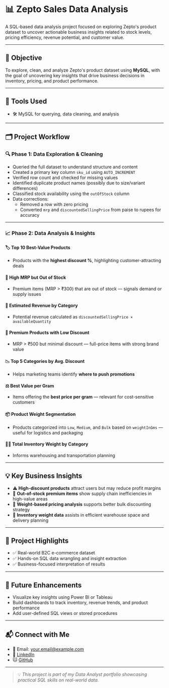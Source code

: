 # 📊 Zepto Sales Data Analysis

A SQL-based data analysis project focused on exploring Zepto's product dataset to uncover actionable business insights related to stock levels, pricing efficiency, revenue potential, and customer value.

---

## 🎯 Objective

To explore, clean, and analyze Zepto's product dataset using **MySQL**, with the goal of uncovering key insights that drive business decisions in inventory, pricing, and product performance.

---

## 🧰 Tools Used

- 🛠️ MySQL for querying, data cleaning, and analysis

---

## 🗂️ Project Workflow

### 🔍 Phase 1: Data Exploration & Cleaning
- Queried the full dataset to understand structure and content
- Created a primary key column `sku_id` using `AUTO_INCREMENT`
- Verified row count and checked for missing values
- Identified duplicate product names (possibly due to size/variant differences)
- Classified stock availability using the `outOfStock` column
- Data corrections:
  - Removed a row with zero pricing
  - Converted `mrp` and `discountedSellingPrice` from paise to rupees for accuracy

---

### 📈 Phase 2: Data Analysis & Insights

#### 🏷️ Top 10 Best-Value Products
- Products with the **highest discount %**, highlighting customer-attracting deals

#### 🚫 High MRP but Out of Stock
- Premium items (MRP > ₹300) that are out of stock — signals demand or supply issues

#### 💸 Estimated Revenue by Category
- Potential revenue calculated as `discountedSellingPrice × availableQuantity`

#### 💼 Premium Products with Low Discount
- MRP > ₹500 but minimal discount — full-price items with strong brand value

#### 📉 Top 5 Categories by Avg. Discount
- Helps marketing teams identify **where to push promotions**

#### ⚖️ Best Value per Gram
- Items offering the **best price per gram** — relevant for cost-sensitive customers

#### 📦 Product Weight Segmentation
- Products categorized into `Low`, `Medium`, and `Bulk` based on `weightInGms` — useful for logistics and packaging

#### 🏋️‍♂️ Total Inventory Weight by Category
- Informs warehousing and transportation planning

---

## 💡 Key Business Insights

- ⚠️ **High-discount products** attract users but may reduce profit margins
- 🚚 **Out-of-stock premium items** show supply chain inefficiencies in high-value areas
- 🧮 **Weight-based pricing analysis** supports better bulk discounting strategy
- 🏢 **Inventory weight data** assists in efficient warehouse space and delivery planning

---

## 📌 Project Highlights

- ✅ Real-world B2C e-commerce dataset
- ✅ Hands-on SQL data wrangling and insight extraction
- ✅ Business-focused interpretation of results

---

## 📎 Future Enhancements

- Visualize key insights using Power BI or Tableau
- Build dashboards to track inventory, revenue trends, and product performance
- Add user-defined SQL views or stored procedures

---

## 📬 Connect with Me

- 📧 Email: your.email@example.com
- 🔗 [LinkedIn](https://www.linkedin.com/in/your-profile)
- 🐱 [GitHub](https://github.com/your-username)

---

> 💡 *This project is part of my Data Analyst portfolio showcasing practical SQL skills on real-world data.*

